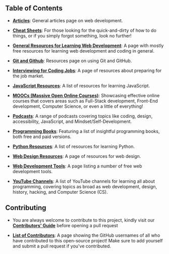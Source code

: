 ## Table of Contents

* [**Articles**](DevelopmentArticles.md): General articles page on web development.

* [**Cheat Sheets**](cheatSheets.md): For those looking for the quick-and-dirty of how to do things, or if you simply forgot something, look no further!

* [**General Resources for Learning Web Development**](generalResources.md): A page with mostly free resources for learning web development and coding in general.

* [**Git and Github**](GitandGitHub_Resources/Using_Git_and_GitHub.md): Resources page on using Git and GitHub.

* [**Interviewing for Coding Jobs**](HowtoInterviewforCodeJobs.md): A page of resources about preparing for the job market.

* [**JavaScript Resources**](JavaScript.md): A list of resources for learning JavaScript.

* [**MOOCs (Massive Open Online Courses)**](moocs.md): Showcasing effective online courses that covers areas such as Full-Stack development, Front-End development, Computer Science, or even a little of everything!

* [**Podcasts**](Podcasts.md): A range of podcasts covering topics like coding, design, accessibility, JavaScript, and Mindset/Self-Development.

* [**Programming Books**](Programming_Books.md): Featuring a list of insightful programming books, both free and paid versions.

* [**Python Resources**](Python.md): A list of resources for learning Python.

* [**Web Design Resources**](WebDesignResources.md): A page of resources for web design.

* [**Web Development Tools**](WebDevTools.md): A page listing a number of free web development tools.

* [**YouTube Channels**](YouTubeChannels.md): A list of YouTube channels for learning all about programming, covering topics as broad as web development, design, history, hacking, and Computer Science (CS).

## Contributing

* You are always welcome to contribute to this project, kindly visit our [**Contributors' Guide**](CONTRIBUTING.md) before opening a pull request

* [**List of Contributors**](CONTRIBUTORS.md): A page showing the GitHub usernames of all who have contributed to this open-source project! Make sure to add yourself and submit a pull request if you've contributed.
